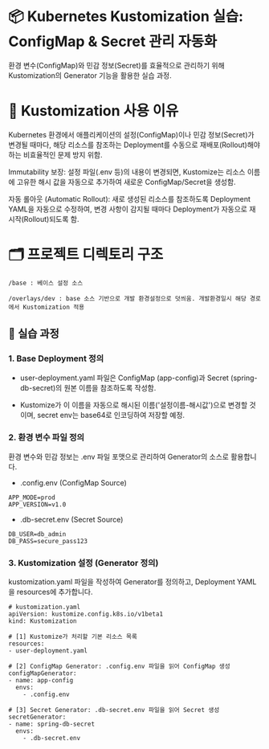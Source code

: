 # 📦 Kubernetes Kustomization 실습: ConfigMap & Secret 관리 자동화

환경 변수(ConfigMap)와 민감 정보(Secret)를 효율적으로 관리하기 위해 Kustomization의 Generator 기능을 활용한 실습 과정.

# 🌟 Kustomization 사용 이유

Kubernetes 환경에서 애플리케이션의 설정(ConfigMap)이나 민감 정보(Secret)가 변경될 때마다, 해당 리소스를 참조하는 Deployment를 수동으로 재배포(Rollout)해야 하는 비효율적인 문제 방지 위함.

Immutability 보장: 설정 파일(.env 등)의 내용이 변경되면, Kustomize는 리소스 이름에 고유한 해시 값을 자동으로 추가하여 새로운 ConfigMap/Secret을 생성함.

자동 롤아웃 (Automatic Rollout): 새로 생성된 리소스를 참조하도록 Deployment YAML을 자동으로 수정하여, 변경 사항이 감지될 때마다 Deployment가 자동으로 재시작(Rollout)되도록 함.

# 🗂️ 프로젝트 디렉토리 구조

````
/base : 베이스 설정 소스
 
/overlays/dev : base 소스 기반으로 개발 환경설정으로 덧씌움. 개발환경일시 해당 경로에서 Kustomization 적용
````

## 🚀 실습 과정

### 1. Base Deployment 정의

- user-deployment.yaml 파일은 ConfigMap (app-config)과 Secret (spring-db-secret)의 원본 이름을 참조하도록 작성함.

- Kustomize가 이 이름을 자동으로 해시된 이름('설정이름-해시값')으로 변경할 것이며, secret env는 base64로 인코딩하여 저장할 예정.


### 2. 환경 변수 파일 정의

환경 변수와 민감 정보는 .env 파일 포맷으로 관리하여 Generator의 소스로 활용합니다.

- .config.env (ConfigMap Source)
````
APP_MODE=prod
APP_VERSION=v1.0
````

- .db-secret.env (Secret Source)
````
DB_USER=db_admin
DB_PASS=secure_pass123
````

### 3. Kustomization 설정 (Generator 정의)

kustomization.yaml 파일을 작성하여 Generator를 정의하고, Deployment YAML을 resources에 추가합니다.
````
# kustomization.yaml
apiVersion: kustomize.config.k8s.io/v1beta1
kind: Kustomization

# [1] Kustomize가 처리할 기본 리소스 목록
resources:
- user-deployment.yaml

# [2] ConfigMap Generator: .config.env 파일을 읽어 ConfigMap 생성
configMapGenerator:
- name: app-config
  envs:
    - .config.env

# [3] Secret Generator: .db-secret.env 파일을 읽어 Secret 생성
secretGenerator:
- name: spring-db-secret
  envs:
    - .db-secret.env
````